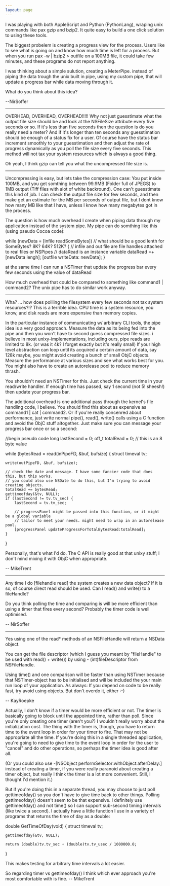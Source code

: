 ```yaml
---
layout: page
---
```




I was playing with both AppleScript and Python (PythonLang), wraping unix commands like pax gzip and bzip2. It quite easy to build a one click solution to using these tools.

The biggest probelem is creating a progress view for the process. Users like to see what is going on and know how much time is left for a process. But when you run pax -w | bzip2 > outfile on a 100MB file, it could take few minutes, and these programs do not report anything.

I was thinking about a simple sulution, creating a MeterPipe. instead of piping the data trough the unix built in pipe, using my custom pipe, that will update a progress bar while data moving through it.

What do you think about this idea?

--NirSoffer

----

OVERHEAD, OVERHEAD, OVERHEAD!!!!!
Why not just guesstimate what the output file size should be and look at the NSFileSize attribute every five seconds or so. If it's less than five seconds then the question is do you really need a meter? And if it's longer than ten seconds any guesstimation should be enough of a status fix for a user. Of course have the status bar increment smoothly to your guesstimation and then adjust the rate of progress dynamically as you poll the file size every five seconds. This method will not tax your system resources which is always a good thing. 

Oh yeah, I think gzip can tell you what the uncompressed file size is.

----

Uncompressing is easy, but lets take the compression case: You put inside 100MB, and you get somthing between 99.9MB (Folder full of JPEGS) to 1MB output (Tiff files with alot of white backround). One can't guesstimate this kind of job. I can check the output file size for few seconds, and then make get an estimate for the MB per seconds of output file, but I dont know how many MB like that I have, unless I know how many megabytes got in the process.

The question is how much overhead I create when piping data through my application instead of the system pipe. My pipe can do somthing like this (using pseudo Cocoa code):

    
while (newData = [infile readSomeBytes])
// what should be a good lenth for SomeBytes? 8K? 64K? 512K?
{
    // infile and out file are file handles attached to real files or NSPipes
    // dataRead is an instance variable
    dataRead =+ [newData lengh];
    [outfile writeData: newData];
}


at the same time I can run a NSTimer that update the progress bar every few seconds using the value of dataRead

How much overhead that could be compared to something like command1 | command2? The unix pipe has to do similar work anyway.
  
----

Wha? ... how does pollling the filesystem every few seconds not tax system resources?!? This is a terrible idea. CPU time is a system resource, you know, and disk reads are more expensive than memory copies.

In the particular instance of communicating w/ arbitrary CLI tools, the pipe idea is a very good approach. Measure the data as its being fed into the pipe and then you won't have to second guess compressed file sizes. i believe in most unixy-implementations, including ours, pipe reads are limited to 8k. (or was it 4k? I forget exactly but it's really small) If your high level abstraction can loop until its acquired a certain amount of data, say 128k maybe, you might avoid creating a bunch of small ObjC objects. Measure the performance at various sizes and see what works best for you. You might also have to create an autorelease pool to reduce memory thrash.

You shouldn't need an NSTimer for this. Just check the current time in your read/write handler. If enough time has passed, say 1 second (not 5! sheesh!) then update your progress bar.

The additional overhead is one additional pass through the kernel's file handling code, I believe. You should find this about as expensive as command1 | cat | command2. Or if you're really concenred about performance, just write normal pipe(), read(), write() calls using a C function and avoid the ObjC stuff altogether. Just make sure you can message your progress bar once or so a second:

    
//begin pseudo code
long lastSecond = 0; 
off_t totalRead = 0; // this is an 8 byte value

while (bytesRead = read(inPipeFD, &buf, bufsize) {
    struct timeval tv;

    write(outPipeFD, &buf, bufsize);

    // check the date and message. I have some fancier code that does this, but this works.
    // you could also use NSDate to do this, but I'm trying to avoid creating objects.
    totalRead += bytesRead;
    gettimeofday(&tv, NULL);
    if (lastSecond != tv.tv_sec) {
        lastSecond = tv.tv_sec;

        // progressPanel might be passed into this function, or it might be a global variable
        // tailor to meet your needs. might need to wrap in an autorelease pool. 
        [progressPanel updateProgressForTotalBytesRead:totalRead];
    }
}


Personally, that's what I'd do. The C API is really good at that unixy stuff; I don't mind mixing it with ObjC when appropriate.

-- MikeTrent

----

Any time I do [filehandle read] the system creates a new data object? If it is so, of course direct read should be used. Can I read() and write() to a fileHandle?

Do you think polling the time and comparing is will be more efficient than using a timer that fires every second? Probably the timer code is well optimised. 

-- NirSoffer

----

Yes using one of the read* methods of an NSFileHandle will return a NSData object. 

You can get the file descriptor (which I guess you meant by "fileHandle" to be used with read() + write()) by using - (int)fileDescriptor from NSFileHandle.

Using time() and one comparison will be faster than using NSTimer because that NSTimer-object has to be initialised and will be included the your main run loop of your application.
As always: If you depend on code to be really fast, try avoid using objects. But don't overdo it, either :-)

-- KayRoepke

Actually, I don't know if a timer would be more efficient or not. The timer is basically going to block until the appointed time, rather than poll. Since you're only creating one timer (aren't you?) I wouldn't really worry about the initialization cost. The thing with the timer is, though, you have to return time to the event loop in order for your timer to fire. That may not be appropriate all the time. If you're doing this in a single threaded application, you're going to need to give time to the event loop in order for the user to "cancel" and do other operations, so perhaps the timer idea is good after all. 

(Or you could also use -[NSObject performSelector:withObject:afterDelay:] instead of creating a timer, if you were really paranoid about creating a timer object, but really I think the timer is a lot more convenient. Still, I thought I'd mention it.)

But if you're doing this in a separate thread, you may choose to just poll gettimeofday() so you don't have to give time back to other things. Polling gettimeofday() doesn't seem to be that expensive. I definitely use gettimeofday() and not time() so I can support sub-second timing intervals (like twice a second). I actually have a little function I use in a variety of programs that returns the time of day as a double:

    
double GetTimeOfDay(void)
{
    struct timeval tv;

    gettimeofday(&tv, NULL);

    return (double)tv.tv_sec + (double)tv.tv_usec / 1000000.0;
}


This makes testing for arbitrary time intervals a lot easier. 

So regarding timer vs gettimeofday() I think which ever approach you're most comfortable with is fine. -- MikeTrent
